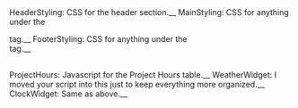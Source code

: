 ##
HeaderStyling: CSS for the header section.__
MainStyling: CSS for anything under the <main> tag.__
FooterStyling: CSS for anything under the <footer> tag.__
##
ProjectHours: Javascript for the Project Hours table.__
WeatherWidget: I moved your script into this just to keep everything more organized.__
ClockWidget: Same as above.__
